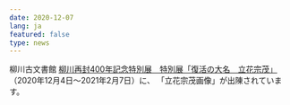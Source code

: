 ```yaml
---
date: 2020-12-07
lang: ja
featured: false
type: news
---
```

柳川古文書館 <a href="https://www.city.yanagawa.fukuoka.jp/kyoiku/rekishibunka/shisetsu/komonjo/tenji.html" target="_blank">柳川再封400年記念特別展　特別展「復活の大名　立花宗茂」</a>（2020年12月4日～2021年2月7日）に、
「立花宗茂画像」が出陳されています。

